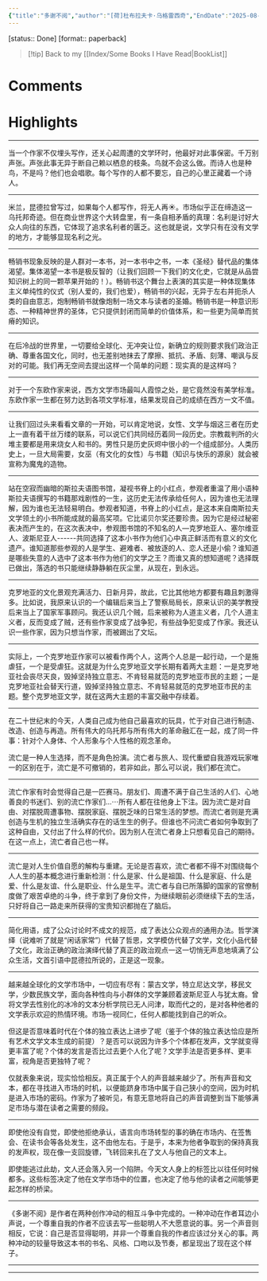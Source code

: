 ```yaml
---
{"title":"多谢不阅","author":"[荷]杜布拉夫卡·乌格雷西奇","EndDate":"2025-08-26","publisher":"云南人民出版社","dg-publish":true,"permalink":"/BookNotes/多谢不阅/","dgPassFrontmatter":true,"noteIcon":""}
---
```


[status:: Done]
[format:: paperback]

>[!tip] Back to my [[Index/Some Books I Have Read\|BookList]]

# Comments

# Highlights  

---

当一个作家不仅埋头写作，还关心起周遭的文学环时，他最好对此事保密。千万别声张。声张此事无异于断自己赖以栖息的枝条。鸟就不会这么做。而诗人也是种鸟，不是吗？他们也会唱歌。每个写作的人都不要忘，自己的心里正藏着一个诗人。

----

米兰，昆德拉曾写过，如果每个人都写作，将无人再☀️。市场似乎正在缔造这一乌托邦奇迹。但在商业世界这个大转盘里，有一条自相矛盾的真理：名利是讨好大众人向往的东西，它体现了追求名利者的匮乏。这也就是说，文学只有在没有文学的地方，才能够显现名利之光。

---
畅销书现象反映的是人群对一本书，对一本书中之书，一本《圣经》替代品的集体渴望。集体渴望一本书是极反智的（让我们回顾一下我们的文化史，它就是从品尝知识树上的同一颗苹果开始的！）。畅销书这个舞台上表演的其实是一种体现集体主义单纯性的仪式（别人爱的，我们也爱），畅销书的兴起，无异于左右并扼杀人类的自由意志，炮制畅销书就像炮制一场文本与读者的圣婚。畅销书是一种意识形态、一种精神世界的圣体，它只提供封闭而简单的价值体系，和一些更为简单而贫瘠的知识。
  
---

在后冷战的世界里，一切要给全球化、无冲突让位，新确立的规则要求我们政治正确、尊重各国文化，同时，也无差别地抹去了摩擦、抵抗、矛盾、刻薄、嘲讽与反对的可能。我们再无空间去提出这样一个简单的问题：现实真的是这样吗？

----

对于一个东欧作家来说，西方文学市场最叫人霞惊之处，是它竟然没有美学标准。东欧作家一生都在努力达到各项文学标准，结果发现自己的成绩在西方一文不值。

----

让我们回过头来看看文章的一开始，可以肯定地说，女性、文学与烟这三者在历史上一直有着干丝万缕的联系，可以说它们共同经历着同一段历史。宗教裁判所的火堆主要都是用来烧女人和书的。男性只是历史灰烬中很小的一个组成部分。人类历史上，一旦大局需要，女巫（有文化的女性）与书籍（知识与快乐的源泉）就会被宣称为魔鬼的造物。

-----  

站在空寂而幽暗的斯拉夫语图书馆，凝视书脊上的小红点，参观者重温了用小语种斯拉夫语撰写的书籍那戏剧性的一生，这历史无法传承给任何人，因为谁也无法理解，因为谁也无法轻易明白。参观者知道，书脊上的小红点，是这本来自南斯拉夫文学领土的小书所能成就的最高奖项。它比诺贝尔奖还要珍贵。因为它是经过秘密表决而产生的，在这次表决中，参观图书馆的不知名的人—克罗地亚人、塞尔维亚人、波斯尼亚人------共同选择了这本小书作为他们心中真正鲜活而有意义的文化遗产。谁知道那些参观的人是学生、避难者、被放逐的人、恋人还是小偷？谁知道是哪些失意的人选中了这本书作为他们的文学之王？而谁又真的想知道呢？选择既已做出，落选的书只能继续静静躺在灰尘里，从现在，到永远。

-----

克罗地亚的文化景观充满活力、日新月异，故此，它比其他地方都要有趣且刺激得多。比如说，我原来认识的一个编辑后来当上了警察局局长，原来认识的美学教授后来当上了国家军事顾问。我还认识几个贼，后来被称为人道主义者，几个人道主义者，反而变成了贼，还有些作家变成了战争犯，有些战争犯变成了作家。我还认识一些作家，因为只想当作家，而被踢出了文坛。

-----

实际上，一个克罗地亚作家可以被看作两个人，这两个人总是一起行动，一个是施虐狂，一个是受虐狂。这就是为什么克罗地亚文学长期有着两大主题：一是克罗地亚社会丧尽天良，毁掉坚持独立意志、不肯轻易就范的克罗地亚市民的主题；一是克罗地亚社会替天行道，毁掉坚持独立意志、不肯轻易就范的克罗地亚市民的主题。整个克罗地亚文学，就在这两大主题的丰富交融中存续着。

------

在二十世纪末的今天，人类自己成为他自己最喜欢的玩具，忙于对自己进行制造、改造、创造与再造。所有伟大的乌托邦与所有伟大的革命融汇在一起，成了同一件事：针对个人身体、个人形象与个人性格的观念革命。

流亡是一种人生选择，而不是角色扮演。流亡者与旅人、现代重塑自我游戏玩家唯一的区别在于，流亡是不可撤销的，若非如此，那么可以说，我们都在流亡。

------

流亡作家有时会觉得自己是一匹赛马。朋友们、周遭不满于自己生活的人们、心地善良的书迷们、别的流亡作家们…⋯所有人都在往他身上下注。因为流亡是对自由、对摆脱周遭事物、摆脱家庭、摆脱乏味的日常生活的梦想。而流亡者则是充满创造与生机的独立生活确实存在的话生生的例子。但谁也不问流亡者如何争取到了这种自由，又付出了什么样的代价。因为别人在流亡者身上只想看见自己的期待。在这一点上，流亡者自己也一样。

------

流亡是对人生价值自愿的解构与重建。无论是否喜欢，流亡者都不得不对围绕每个人人生的基本概念进行重新检测：什么是家、什么是祖国、什么是家庭、什么是爱、什么是友谊、什么是职业、什么是生平。流亡者与自已所落脚的国家的官僚制度做了艰苦卓绝的斗争，终于拿到了身份文件，为继续眼前必须继续下去的生活，只好将自己一路走来所获得的宝贵知识都抛在了脑后。

------


简化用语，成了公众讨论时不成文的规范，成了表达公众观点的通用办法。哲学演绎（说难听了就是“闲话家常”）代替了哲思，文学模仿代替了文学，文化小品代替了文化，政治正确的政治演绎代替了真正的政治观点一这一切悄无声息地填满了公众生活，文首引语中昆德拉所说的，正是这一现象。

------


越来越全球化的文学市场中，一切应有尽有：蒙古文学，特立尼达文学，移民文学，少数民族文学，面向各种性向与小群体的文学兼顾着波斯尼亚人与犹太裔。曾将文学去性别化的冰冷的文本分析学院已无人问津，取而代之的，是对各种他者的文学表示欢迎的热情环境。市场一视同仁，任何人都能找到自己的听众。

但这是否意味着时代在个体的独立表达上进步了呢（鉴于个体的独立表达恰应是所有艺术文学文本生成的前提）？是否可以说因为许多个个体都在发声，文学就变得更丰富了呢？个体的发言是否比过去更个人化了呢？文学手法是否更多样、更丰富，视角是否更独特了呢？

仅就表象来说，现实恰恰相反。真正属于个人的声音越来越少了。所有声音和文本，都在寻找进入市场的时机，以便能跻身市场中属于自己狭小的空间，因为时机是进入市场的密码。作家为了被听见，有意无意地将自己的声音调整到当下能够满足市场与潜在读者之需要的频段。

----

即使他没有自觉，即使他拒绝承认，语言向市场转型的事的确在市场内、在签售会、在读书会等各处发生，这不由他左右。于是乎，本来为他者争取到的保持真我的发声权，现在像一支回旋镖，飞转回来扎在了文人与他自己的文本上。

即使能逃过此劫，文人还会落入另一个陷阱。今天文人身上的标签比以往任何时候都多。这些标签决定了他在文学市场中的位置，也决定了他与他的读者之间能够更起怎样的桥梁。

------

《多谢不阅》是作者在两种创作冲动的相互斗争中完成的。一种冲动在作者耳边小声说，一个尊重自我的作者不应该去写一些聪明人不大愿意说的事。另一个声音则相反，它说：自己是否显得聪明，并非一个尊重自我的作者应该过分关心的事。两种冲动的较量导致这本书的书名、风格、口吻以及节奏，都呈现出了现在这个样子。

---

  

------